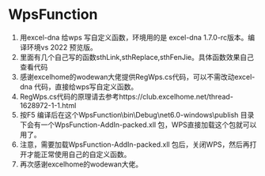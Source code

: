 # WpsFunction
1. 用excel-dna 给wps 写自定义函数，环境用的是 excel-dna 1.7.0-rc版本。编译环境vs 2022 预览版。
2. 里面有几个自己写的函数sthLink,sthReplace,sthFenJie。具体函数效果自己查看代码
3. 感谢excelhome的wodewan大佬提供RegWps.cs代码，可以不需改动excel-dna 代码，直接给wps写自定义函数。
4. RegWps.cs代码的原理请去参考https://club.excelhome.net/thread-1628972-1-1.html
5. 按F5 编译后在这个WpsFunction\bin\Debug\net6.0-windows\publish 目录下会有一个WpsFunction-AddIn-packed.xll 包，WPS直接加载这个包就可以用了。
6. 注意，需要加载WpsFunction-AddIn-packed.xll 包后，关闭WPS，然后再打开才能正常使用自己的自定义函数。
7. 再次感谢excelhome的wodewan大佬。
